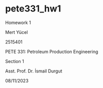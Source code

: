 # pete331_hw1
Homework 1

Mert Yücel

2515401

PETE 331: Petroleum Production Engineering

Section 1

Asst. Prof. Dr. İsmail Durgut

08/11/2023

